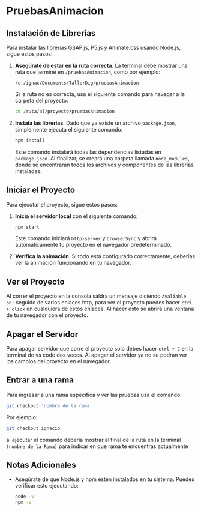 # PruebasAnimacion

## Instalación de Librerías

Para instalar las librerías GSAP.js, P5.js y Animate.css usando Node.js, sigue estos pasos:

1. **Asegúrate de estar en la ruta correcta**. La terminal debe mostrar una ruta que termine en `/pruebasAnimacion`, como por ejemplo:
   ```
   /e:/ignac/Documents/TallerDig/pruebasAnimacion
   ```
   Si la ruta no es correcta, usa el siguiente comando para navegar a la carpeta del proyecto:
   ```bash
   cd /ruta/al/proyecto/pruebasAnimacion
   ```

2. **Instala las librerías**. Dado que ya existe un archivo `package.json`, simplemente ejecuta el siguiente comando:
   ```bash
   npm install
   ```
   Este comando instalará todas las dependencias listadas en `package.json`. Al finalizar, se creará una carpeta llamada `node_modules`, donde se encontrarán todos los archivos y componentes de las librerías instaladas.

## Iniciar el Proyecto

Para ejecutar el proyecto, sigue estos pasos:

1. **Inicia el servidor local** con el siguiente comando:
   ```bash
   npm start
   ```
   Este comando iniciará `http-server` y `browserSync` y abrirá automáticamente tu proyecto en el navegador predeterminado.

2. **Verifica la animación**. Si todo está configurado correctamente, deberías ver la animación funcionando en tu navegador.

## Ver el Proyecto

Al correr el proyecto en la consola saldra un mensaje diciendo `Avaliable on:` seguido de varios enlaces http, para ver el proyecto puedes hacer `ctrl + click` en cualquiera de estos enlaces. Al hacer esto se abrirá una ventana de tu navegador con el proyecto.

## Apagar el Servidor

Para apagar servidor que corre el proyecto solo debes hacer `ctrl + C` en la terminal de vs code dos veces. Al apagar el servidor ya no se podran ver los cambios del proyecto en el navegador.

## Entrar a una rama

Para ingresar a una rama especifica y ver las pruebas usa el comando:
```bash
git checkout 'nombre de la rama'
```
Por ejemplo:
```bash
git checkout ignacio
```
al ejecutar el comando deberia mostrar al final de la ruta en la terminal `(nombre de la Rama)` para indicar en que rama te encuentras actualmente

## Notas Adicionales

- Asegúrate de que Node.js y npm estén instalados en tu sistema. Puedes verificar esto ejecutando:
   ```bash
   node -v
   npm -v
   ```